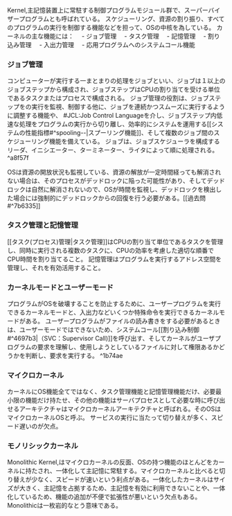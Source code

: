 Kernel,主記憶装置上に常駐する制御プログラムモジュール群で、スーパーバイザープログラムとも呼ばれている。
スケジューリング、資源の割り振り、すべてのプログラムの実行を制御する機能などを担って、OSの中核を為している。
カーネルの主な機能には：
　- ジョブ管理
　- タスク管理
　- 記憶管理
　- 割り込み管理
　- 入出力管理
　- 応用プログラムへのシステムコール機能

### ジョブ管理
コンピューターが実行する一まとまりの処理をジョブといい、ジョブは１以上のジョブステップから構成され、ジョブステップはCPUの割り当てを受ける単位であるタスクまたはプロセスで構成される。
ジョブ管理の役割は、ジョブステップをの実行を監視、制御する他に、ジョブを連続かつスムーズに実行するように調整する機能や、 #JCL:Job Control Languageを介し、ジョブステップ内低速な処理をプログラムの実行から切り離し、効率的にシステムを運用する[[システムの性能指標#^spooling--|スプーリング機能]]、そして複数のジョブ間のスケジューリング機能を備えている。
ジョブは、ジョブスケジューラを構成するリーダ、イニシエーター、ターミネーター、ライタによって順に処理される。 ^a8f57f

OSは資源の開放状況も監視している、資源の解放が一定時間経っても解消されない場合は、そのプロセスがデッドロックに陥った可能性があり、そしてデッドロックは自然に解消されないので、OSが時間を監視し、デッドロックを検出した場合には強制的にデッドロックからの回復を行う必要がある。[[過去問#^7b6335]]

### タスク管理と記憶管理
[[タスク(プロセス)管理|タスク管理]]はCPUの割り当て単位であるタスクを管理し、同時に実行される複数のタスクに、CPUの効率を考慮した適切な順番でCPU時間を割り当てること。
記憶管理はプログラムを実行するアドレス空間を管理し、それを有効活用すること。

### カーネルモードとユーザーモード
プログラムがOSを破壊することを防止するために、ユーザープログラムを実行できるカーネルモードと、入出力などいくつか特殊命令を実行できるカーネルモードがある。
ユーザープログラムがファイルの読み書きをする必要があるときは、ユーザーモードではできないため、システムコール[[割り込み制御#^4697b3|（SVC：Supervisor Call)]]を呼び出す、そしてカーネルがユーザプログラムの要求を理解し、使用しようとしているファイルに対して権限あるかどうかを判断し、要求を実行する。 ^1b74ae

### マイクロカーネル
カーネルにOS機能全てではなく、タスク管理機能と記憶管理機能だけ、必要最小限の機能だけ持たせ、その他の機能はサーバプロセスとして必要な時に呼び出せるアーキテクチャはマイクロカーネルアーキテクチャと呼ばれる。そのOSはマイクロカーネルOSと呼ぶ。
サービスの実行に当たって切り替えが多く、スピード遅いのが欠点。

### モノリシックカーネル
Monolithic Kernel,はマイクロカーネルの反面、OSの持つ機能のほとんどをカーネルに持たされ、一体化して主記憶に常駐する。マイクロカーネルと比べると切り替えが少なく、スピードが速いという利点がある。一体化したカーネルはサイズが大きく、主記憶を占拠するため、主記憶を有効に利用できないことや、一体化しているため、機能の追加が不便で拡張性が悪いという欠点もある。
Monolithicは一枚岩的なとう意味である。